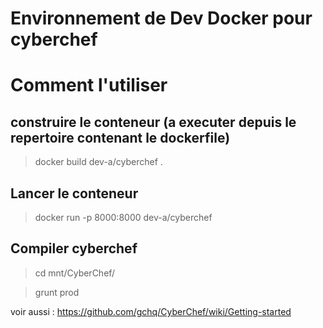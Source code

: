# Environnement de Dev Docker pour cyberchef
# Comment l'utiliser 

## construire le conteneur (a executer depuis le repertoire contenant le dockerfile)
> docker build dev-a/cyberchef .


## Lancer le conteneur
> docker run -p 8000:8000 dev-a/cyberchef 

## Compiler cyberchef
> cd mnt/CyberChef/

> grunt prod

voir aussi : https://github.com/gchq/CyberChef/wiki/Getting-started
